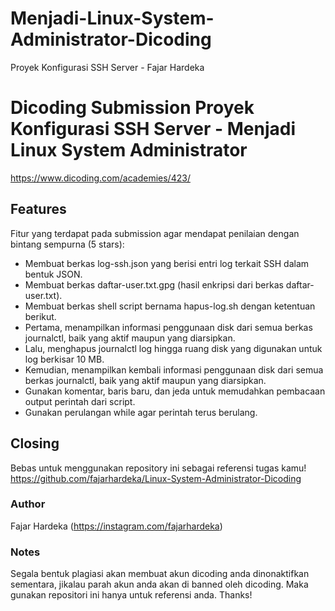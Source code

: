 # Menjadi-Linux-System-Administrator-Dicoding
Proyek Konfigurasi SSH Server - Fajar Hardeka

# Dicoding Submission Proyek Konfigurasi SSH Server - Menjadi Linux System Administrator
https://www.dicoding.com/academies/423/

## Features
Fitur yang terdapat pada submission agar mendapat penilaian dengan bintang sempurna (5 stars):

- Membuat berkas log-ssh.json yang berisi entri log terkait SSH dalam bentuk JSON.
- Membuat berkas daftar-user.txt.gpg (hasil enkripsi dari berkas daftar-user.txt).
- Membuat berkas shell script bernama hapus-log.sh dengan ketentuan berikut.
- Pertama, menampilkan informasi penggunaan disk dari semua berkas journalctl, baik yang aktif maupun yang diarsipkan.
- Lalu, menghapus journalctl log hingga ruang disk yang digunakan untuk log berkisar 10 MB.
- Kemudian, menampilkan kembali informasi penggunaan disk dari semua berkas journalctl, baik yang aktif maupun yang diarsipkan.
- Gunakan komentar, baris baru, dan jeda untuk memudahkan pembacaan output perintah dari script.
- Gunakan perulangan while agar perintah terus berulang.
  
## Closing
Bebas untuk menggunakan repository ini sebagai referensi tugas kamu!
<br>https://github.com/fajarhardeka/Linux-System-Administrator-Dicoding</br>

### Author
Fajar Hardeka (https://instagram.com/fajarhardeka)

### Notes
Segala bentuk plagiasi akan membuat akun dicoding anda dinonaktifkan sementara, jikalau parah akun anda akan di banned oleh dicoding. Maka gunakan repositori ini hanya untuk referensi anda. Thanks!
